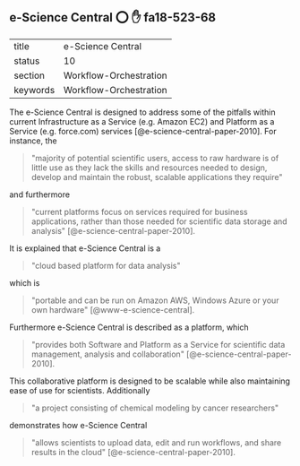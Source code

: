 ## e-Science Central :o: :hand: fa18-523-68

|          |                        |
| -------- | ---------------------- |
| title    | e-Science Central      | 
| status   | 10                     |
| section  | Workflow-Orchestration |
| keywords | Workflow-Orchestration |



The e-Science Central is designed to address some of the pitfalls
within current Infrastructure as a Service (e.g.  Amazon EC2) and
Platform as a Service (e.g. force.com)
services [@e-science-central-paper-2010]. For instance, the


> "majority of potential scientific users, access to raw hardware is
> of little use as they lack the skills and resources needed to
> design, develop and maintain the robust, scalable applications they
> require"


and furthermore

> "current platforms focus on services required for business
> applications, rather than those needed for scientific data storage
> and analysis" [@e-science-central-paper-2010].

It is
explained that e-Science Central is a

> "cloud based platform for data analysis"

which is

> "portable and can be run on Amazon AWS, Windows Azure or your own
> hardware" [@www-e-science-central].

Furthermore e-Science Central is described as a platform, which


> "provides both Software and Platform as a Service for scientific
> data management, analysis and collaboration"
> [@e-science-central-paper-2010].

This collaborative platform is
designed to be scalable while also maintaining ease of use for
scientists.  Additionally

> "a project consisting of chemical modeling by cancer researchers"

demonstrates how e-Science Central

> "allows scientists to upload data, edit and run workflows, and
> share results in the cloud" [@e-science-central-paper-2010].



